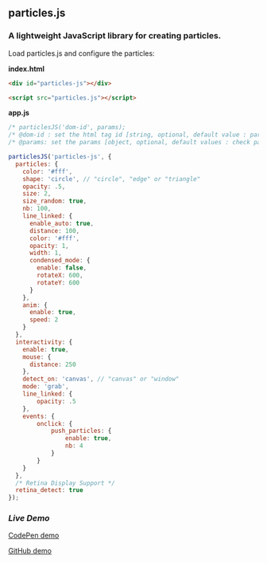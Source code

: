## particles.js

### A lightweight JavaScript library for creating particles.

Load particles.js and configure the particles:

**index.html**
```html
<div id="particles-js"></div>

<script src="particles.js"></script>
```

**app.js**
```javascript
/* particlesJS('dom-id', params);
/* @dom-id : set the html tag id [string, optional, default value : particles-js]
/* @params: set the params [object, optional, default values : check particles.js] */

particlesJS('particles-js', {
  particles: {
    color: '#fff',
    shape: 'circle', // "circle", "edge" or "triangle"
    opacity: .5,
    size: 2,
    size_random: true,
    nb: 100,
    line_linked: {
      enable_auto: true,
      distance: 100,
      color: '#fff',
      opacity: 1,
      width: 1,
      condensed_mode: {
        enable: false,
        rotateX: 600,
        rotateY: 600
      }
    },
    anim: {
      enable: true,
      speed: 2
    }
  },
  interactivity: {
    enable: true,
    mouse: {
      distance: 250
    },
    detect_on: 'canvas', // "canvas" or "window"
    mode: 'grab',
    line_linked: {
    	opacity: .5
    },
    events: {
    	onclick: {
    		push_particles: {
    			enable: true,
    			nb: 4
    		}
    	}
    }
  },
  /* Retina Display Support */
  retina_detect: true
});
```

### ***Live Demo***
<a href="http://codepen.io/VincentGarreau/pen/pnlso" target="_blank">CodePen demo</a>

<a href="http://htmlpreview.github.io/?https://github.com/VincentGarreau/particles.js/blob/master/demo/index.html" target="_blank">GitHub demo</a>
